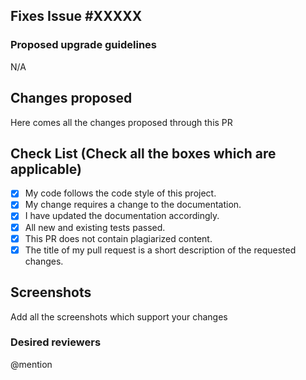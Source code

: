 <!-- A great PR typically begins with the line below.
Replace XXXXX with the numeric part of the issue ID, ex : #1 -->

## Fixes Issue #XXXXX

### Proposed upgrade guidelines

N/A

<!-- Write down all the changes made-->

## Changes proposed

Here comes all the changes proposed through this PR

<!-- Check all the boxes which are applicable to check the box correct follow the following conventions-->
<!--
[x] - Correct
[X] - Correct
-->

## Check List (Check all the boxes which are applicable) <!--Follow the above conventions to check the box-->

- [x] My code follows the code style of this project.
- [x] My change requires a change to the documentation.
- [x] I have updated the documentation accordingly.
- [x] All new and existing tests passed.
- [x] This PR does not contain plagiarized content.
- [x] The title of my pull request is a short description of the requested changes.

<!--Add screen shots of the changed output-->

## Screenshots

Add all the screenshots which support your changes

### Desired reviewers

@mention